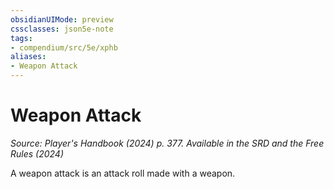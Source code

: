 ```yaml
---
obsidianUIMode: preview
cssclasses: json5e-note
tags:
- compendium/src/5e/xphb
aliases:
- Weapon Attack
---
```

# Weapon Attack
*Source: Player's Handbook (2024) p. 377. Available in the <span title='Systems Reference Document (5.2)'>SRD</span> and the Free Rules (2024)* 

A weapon attack is an attack roll made with a weapon.